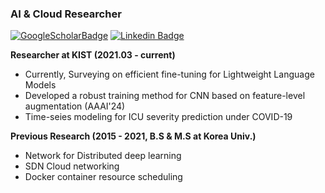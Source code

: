 ### AI & Cloud Researcher
 [![GoogleScholarBadge](http://img.shields.io/badge/-GoogleScholar-F0F0F0?style=flat-square&logo=googlescholar&link=https://scholar.google.com/citations?user=p0dPC1wAAAAJ&hl=ko&oi=ao)](https://scholar.google.com/citations?user=p0dPC1wAAAAJ&hl=ko&oi=ao)
[![Linkedin Badge](https://img.shields.io/badge/-LinkedIn-blue?style=flat-square&logo=Linkedin&logoColor=white&link=https://www.linkedin.com/in/minkooku/)](https://www.linkedin.com/in/minkooku/)
	
**Researcher at KIST (2021.03 - current)** 
- Currently, Surveying on efficient fine-tuning for Lightweight Language Models
- Developed a robust training method for CNN based on feature-level augmentation (AAAI'24)
- Time-seies modeling for ICU severity prediction under COVID-19

**Previous Research  (2015 - 2021, B.S & M.S at Korea Univ.)**
- Network for Distributed deep learning
- SDN Cloud networking
- Docker container resource scheduling


<!--
**mit2400/mit2400** is a ✨ _special_ ✨ repository because its `README.md` (this file) appears on your GitHub profile.

Here are some ideas to get you started:

- 🔭 I’m currently working on ...
- 🌱 I’m currently learning ...
- 👯 I’m looking to collaborate on ...
- 🤔 I’m looking for help with ...
- 💬 Ask me about ...
- 📫 How to reach me: ...
- 😄 Pronouns: ...
- ⚡ Fun fact: ...
-->
